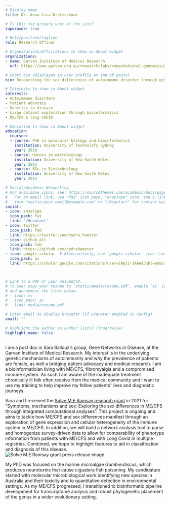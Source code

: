 ```yaml
---
# Display name
title: Dr. Anna Liza Kretzschmar

# Is this the primary user of the site?
superuser: true

# Role/position/tagline
role: Research Officer

# Organizations/Affiliations to show in About widget
organizations:
- name: Garvan Institute of Medical Research
  url: https://www.garvan.org.au/research/labs/computational-genomics/@@staff-profiles

# Short bio (displayed in user profile at end of posts)
bio: Researching the sex differences of autoimmune disorder through gene networks.

# Interests to show in About widget
interests:
- Autoimmune disorders
- Patient advocacy
- Genetics in disease
- Large dataset exploration through bioinformatics
- ME/CFS & long COVID

# Education to show in About widget
education:
  courses:
  - course: PhD in molecular biology and bioinformatics
    institution: University of Technolofy Sydney
    year: 2019
  - course: Honors in microbiology
    institution: University of New South Wales
    year: 2013
  - course: BSc in Biotechnology
    institution: University of New South Wales
    year: 2012

# Social/Academic Networking
# For available icons, see: https://sourcethemes.com/academic/docs/page-builder/#icons
#   For an email link, use "fas" icon pack, "envelope" icon, and a link in the
#   form "mailto:your-email@example.com" or "/#contact" for contact widget.
social:
- icon: envelope
  icon_pack: fas
  link: '/#contact'
- icon: twitter
  icon_pack: fab
  link: https://twitter.com/hydra_hamster
- icon: github-alt
  icon_pack: fab
  link: https://github.com/hydrahamster
- icon: google-scholar  # Alternatively, use `google-scholar` icon from `ai` icon pack
  icon_pack: ai
  link: https://scholar.google.com/citations?user=1Wqjz-IAAAAJ&hl=en&oi=ao



# Link to a PDF of your resume/CV.
# To use: copy your resume to `static/media/resume.pdf`, enable `ai` icons in `params.toml`, 
# and uncomment the lines below.
# - icon: cv
#   icon_pack: ai
#   link: media/resume.pdf

# Enter email to display Gravatar (if Gravatar enabled in Config)
email: ""

# Highlight the author in author lists? (true/false)
highlight_name: false
---
```


I am a post doc in Sara Ballouz’s group, Gene Networks in Disease, at the Garvan Institute of Medical Research. My interest is in the underlying genetic mechanisms of autoimmunity and why the prevalence of patients are female, as well a bridging patient advocacy and medical research. I am a bioinformatician living with ME/CFS, fibromyalgia and a compromised immune system. As such I am aware of the inadequate treatment chronically ill folk often receive from the medical community and I want to use my training to help improve my fellow patients' lives and diagnostic journeys.

Sara and I received the [Solve M.E Ramsay research grant](https://solvecfs.org/research-and-registry/ramsay-research-grants/meet-the-researchers/sara-ballouz/) in 2021 for “Symptoms, mechanisms and sex: Exploring the sex differences in ME/CFS through integrated computational analyses”. This project is ongoing and aims to tackle how ME/CFS and sex differences manifest through an exploration of gene expression and cellular heterogeneity of the immune system in ME/CFS. In addition, we will build a network analysis tool to parse and homogenize survey-driven data to allow for comparability of phenotype information from patients with ME/CFS and with Long Covid in multiple registries. Combined, we hope to highlight features to aid in classification and diagnosis of  this disease. 
![Solve M.E Ramsay grant press release image](../../assets/images/Ramsay-superheroes.jpg)

My PhD was focused on the marine microalgae *Gambierdiscus*, which produces neurotoxins that cause ciguatera fish poisoning.  My candidature started with molecular microbiological work identifying new species in Australia and their toxicity and to quantitative detection in environmental settings. As my ME/CFS progressed, I transitioned to bioinformatic pipeline development for transcriptome analysis and robust phylogenetic placement of the genus in a wider evolutionary setting.

